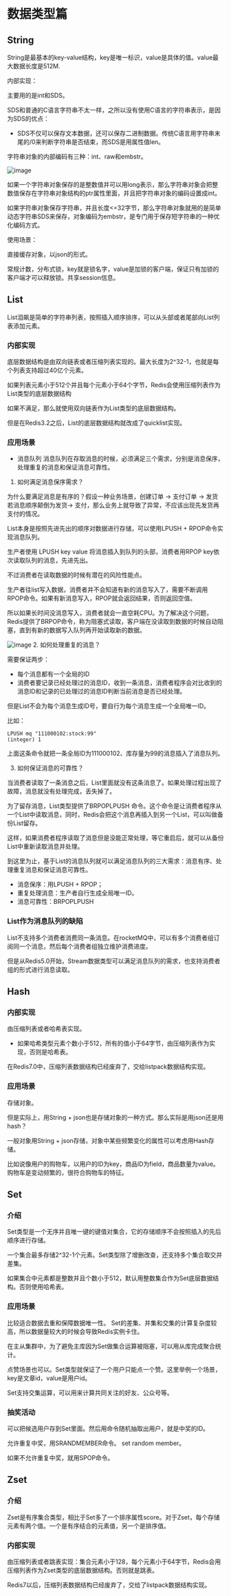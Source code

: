  # 数据类型篇
 
## String
String是最基本的key-value结构，key是唯一标识，value是具体的值。value最大数据长度是512M.

内部实现：

主要用的是int和SDS。

SDS和普通的C语言字符串不太一样，之所以没有使用C语言的字符串表示，是因为SDS的优点：
- SDS不仅可以保存文本数据，还可以保存二进制数据。传统C语言用字符串末尾的/0来判断字符串是否结束，而SDS是用属性值len。

字符串对象的内部编码有三种：int、raw和embstr。

![image](https://cdn.xiaolincoding.com/gh/xiaolincoder/redis/%E6%95%B0%E6%8D%AE%E7%B1%BB%E5%9E%8B/string%E7%BB%93%E6%9E%84.png)

如果一个字符串对象保存的是整数值并可以用long表示，那么字符串对象会把整数值保存在字符串对象结构的ptr属性里面，并且把字符串对象的编码设置成int。

如果字符串对象保存字符串，并且长度<=32字节，那么字符串对象就用的是简单动态字符串SDS来保存，对象编码为embstr，是专门用于保存短字符串的一种优化编码方式。

使用场景：

直接缓存对象，以json的形式。

常规计数，分布式锁，key就是锁名字，value是加锁的客户端，保证只有加锁的客户端才可以释放锁。共享session信息。

## List
List泪飙是简单的字符串列表，按照插入顺序排序，可以从头部或者尾部向List列表添加元素。

### 内部实现

底层数据结构是由双向链表或者压缩列表实现的。最大长度为2^32-1，也就是每个列表支持超过40亿个元素。

如果列表元素小于512个并且每个元素小于64个字节，Redis会使用压缩列表作为List类型的底层数据结构

如果不满足，那么就使用双向链表作为List类型的底层数据结构。

但是在Redis3.2之后，List的底层数据结构就改成了quicklist实现。

### 应用场景

- 消息队列
消息队列在存取消息的时候，必须满足三个需求，分别是消息保序，处理重复的消息和保证消息可靠性。

1. 如何满足消息保序需求？

为什么要满足消息是有序的？假设一种业务场景，创建订单 -> 支付订单 -> 发货
若消息顺序颠倒为发货-> 支付，那么业务上就导致了异常，不应该出现先发货再支付的情况。

List本身是按照先进先出的顺序对数据进行存储，可以使用LPUSH + RPOP命令实现消息队列。

生产者使用 LPUSH key value 将消息插入到队列的头部，消费者用RPOP key依次读取队列的消息，先进先出。

不过消费者在读取数据的时候有潜在的风险性能点。

生产者往list写入数据，消费者并不会知道有新的消息写入了，需要不断调用RPOP命令。如果有新消息写入，RPOP就会返回结果，否则返回空值。

所以如果长时间没消息写入，消费者就会一直空耗CPU。为了解决这个问题，Redis提供了BRPOP命令，称为阻塞式读取，客户端在没读取到数据的时候自动阻塞，直到有新的数据写入队列再开始读取新的数据。

![image](https://cdn.xiaolincoding.com/gh/xiaolincoder/redis/%E6%95%B0%E6%8D%AE%E7%B1%BB%E5%9E%8B/%E6%B6%88%E6%81%AF%E9%98%9F%E5%88%97.png)
2. 如何处理重复的消息？

需要保证两步：
 - 每个消息都有一个全局的ID
 - 消费者要记录已经处理过的消息ID，收到一条消息，消费者程序会对比收到的消息ID和记录的已处理过的消息ID判断当前消息是否已经处理。

但是List不会为每个消息生成ID号，要自行为每个消息生成一个全局唯一ID。

比如：
```redis
LPUSH mq "111000102:stock:99"
(integer) 1
```
上面这条命令就把一条全局ID为111000102、库存量为99的消息插入了消息队列。

3. 如何保证消息的可靠性？

当消费者读取了一条消息之后，List里面就没有这条消息了。如果处理过程出现了故障，消息就没有处理完成，丢失掉了。

为了留存消息，List类型提供了BRPOPLPUSH 命令。这个命令是让消费者程序从一个List中读取消息，同时，Redis会把这个消息再插入到另一个List，可以叫做备份List留存。

这样，如果消费者程序读取了消息但是没能正常处理，等它重启后，就可以从备份List中重新读取消息并处理。

到这里为止，基于List的消息队列就可以满足消息队列的三大需求：消息有序、处理重复消息和保证消息可靠性。

- 消息保序：用LPUSH + RPOP；
- 重复处理消息：生产者自行生成全局唯一ID。
- 消息可靠性：BRPOPLPUSH

### List作为消息队列的缺陷
List不支持多个消费者消费同一条消息。在rocketMQ中，可以有多个消费者组订阅同一个消息，然后每个消费者组独立维护消费进度。

但是从Redis5.0开始，Stream数据类型可以满足消息队列的需求，也支持消费者组的形式进行消息读取。

## Hash

### 内部实现
由压缩列表或者哈希表实现。
- 如果哈希类型元素个数小于512，所有的值小于64字节，由压缩列表作为实现，否则是哈希表。

在Redis7.0中，压缩列表数据结构已经废弃了，交给listpack数据结构实现。

### 应用场景
存储对象。

但是实际上，用String + json也是存储对象的一种方式。那么实际是用json还是用hash？

一般对象用String + json存储，对象中某些频繁变化的属性可以考虑用Hash存储。

比如说像用户的购物车，以用户的ID为key，商品ID为field，商品数量为value。购物车是变动频繁的，很符合购物车的特征。

## Set
### 介绍
Set类型是一个无序并且唯一键的键值对集合，它的存储顺序不会按照插入的先后顺序进行存储。

一个集合最多存储2^32-1个元素。Set类型除了增删改查，还支持多个集合取交并差集。

如果集合中元素都是整数并且个数小于512，默认用整数集合作为Set底层数据结构。否则使用哈希表。

### 应用场景
比较适合数据去重和保障数据唯一性。
Set的差集、并集和交集的计算复杂度较高，所以数据量较大的时候会导致Redis实例卡住。

在主从集群中，为了避免主库因为Set做集合运算被阻塞，可以用从库完成聚合统计。

点赞场景也可以。Set类型就保证了一个用户只能点一个赞。这里举例一个场景，key是文章id，value是用户id。

Set支持交集运算，可以用来计算共同关注的好友、公众号等。

### 抽奖活动

可以把候选用户存到Set里面。然后用命令随机抽取出用户，就是中奖的ID。

允许重复中奖，用SRANDMEMBER命令。 set random member。

如果不允许重复中奖，就用SPOP命令。

## Zset
### 介绍

Zset是有序集合类型，相比于Set多了一个排序属性score。对于Zset，每个存储元素有两个值。一个是有序结合的元素值，另一个是排序值。

### 内部实现
由压缩列表或者跳表实现：集合元素小于128，每个元素小于64字节，Redis会用压缩列表作为Zset类型的底层数据结构。否则就是跳表。

Redis7以后，压缩列表数据结构已经废弃了，交给了listpack数据结构实现。

